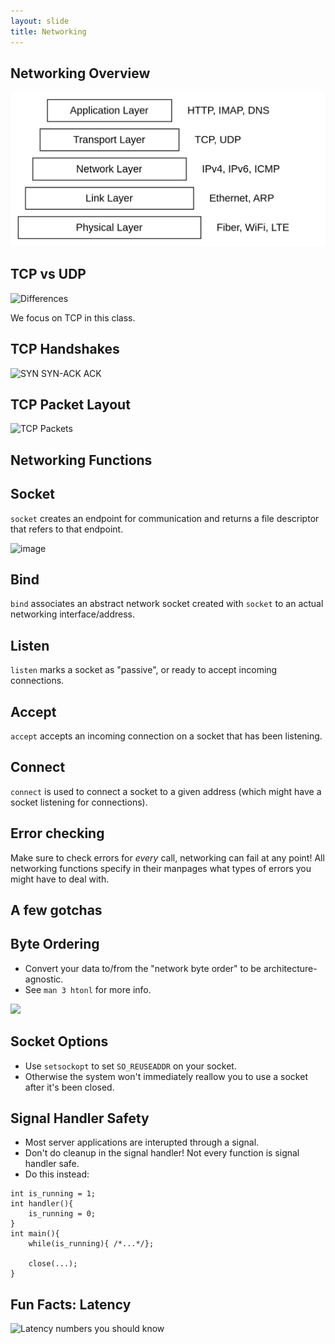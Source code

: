 ```yaml
---
layout: slide
title: Networking
---
```


## Networking Overview

![OSI Model](/images/assignment-docs/lab/slides/networking/osi.png)

## TCP vs UDP

![Differences](https://www.bestvpnserver.com/wp-content/uploads/2013/09/UDP_vs_TCP.jpg)

We focus on TCP in this class.

## TCP Handshakes

![SYN SYN-ACK ACK](https://upload.wikimedia.org/wikipedia/commons/8/8c/Tcp_normal.png)

## TCP Packet Layout

![TCP Packets](https://web.archive.org/web/20210520052048if_/https://tr1.cbsistatic.com/hub/i/2015/06/03/596ecee7-0987-11e5-940f-14feb5cc3d2a/r00220010702mul01_02.gif)

<horizontal />

## Networking Functions

## Socket

`socket` creates an endpoint for communication and returns a file descriptor that refers to that endpoint.

![image](https://user-images.githubusercontent.com/3259988/139183617-24a3226d-9bae-42fa-a651-d9fd58030102.png)

## Bind

`bind` associates an abstract network socket created with `socket` to an actual networking interface/address.

## Listen

`listen` marks a socket as "passive", or ready to accept incoming connections. 


## Accept

`accept` accepts an incoming connection on a socket that has been listening.


## Connect


`connect` is used to connect a socket to a given address (which might have a socket listening for connections).


## Error checking

Make sure to check errors for *every* call, networking can fail at any point! All networking functions specify in their manpages what types of errors you might have to deal with.

<horizontal />

## A few gotchas

## Byte Ordering

- Convert your data to/from the "network byte order" to be architecture-agnostic.
- See `man 3 htonl` for more info.

<img src="https://web.archive.org/web/20191222042521im_/http://orca.st.usm.edu/~seyfarth/network_pgm/byte_ordering.png" width="50%" />

## Socket Options

- Use `setsockopt` to set `SO_REUSEADDR` on your socket.
- Otherwise the system won't immediately reallow you to use a socket after it's been closed.

## Signal Handler Safety

- Most server applications are interupted through a signal.
- Don't do cleanup in the signal handler! Not every function is signal handler safe.
- Do this instead:
```
int is_running = 1;
int handler(){
	is_running = 0;
}
int main(){
	while(is_running){ /*...*/};

	close(...);
}
```

<horizontal />

## Fun Facts: Latency

![Latency numbers you should know](http://i.imgur.com/k0t1e.png)
